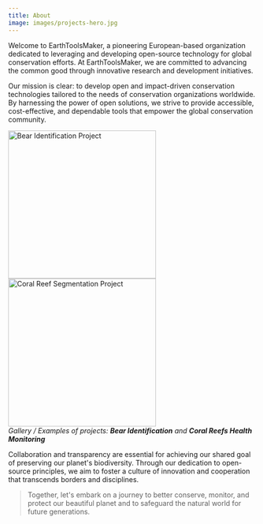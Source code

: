 ```yaml
---
title: About
image: images/projects-hero.jpg
---
```


Welcome to EarthToolsMaker, a pioneering European-based organization
dedicated to leveraging and developing open-source technology for
global conservation efforts. At EarthToolsMaker, we are committed to
advancing the common good through innovative research and development
initiatives.

Our mission is clear: to develop open and impact-driven conservation
technologies tailored to the needs of conservation organizations
worldwide. By harnessing the power of open solutions, we strive to
provide accessible, cost-effective, and dependable tools that empower
the global conservation community.

<div class="gallery-box">
  <div class="gallery">
    <img style="height: 300px;" src="/images/about/bearidentification.png" loading="lazy" alt="Bear Identification Project">
    <img style="height: 300px;" src="/images/about/coral_reef_segmentation.jpg" loading="lazy" alt="Coral Reef Segmentation Project">
  </div>
  <em>Gallery / Examples of projects: <b>Bear Identification</b> and <b>Coral Reefs Health Monitoring</b></em>
</div>

Collaboration and transparency are essential for achieving our shared
goal of preserving our planet's biodiversity. Through our dedication to
open-source principles, we aim to foster a culture of innovation and
cooperation that transcends borders and disciplines.

> Together, let's embark on a journey to better conserve, monitor, and
> protect our beautiful planet and to safeguard the
> natural world for future generations.
